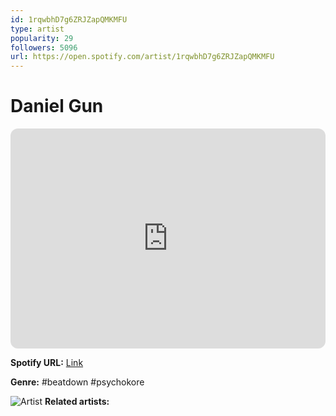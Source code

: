 ```yaml
---
id: 1rqwbhD7g6ZRJZapQMKMFU
type: artist
popularity: 29
followers: 5096
url: https://open.spotify.com/artist/1rqwbhD7g6ZRJZapQMKMFU
---
```

# Daniel Gun

<iframe style="border-radius:12px" src="https://open.spotify.com/embed/artist/1rqwbhD7g6ZRJZapQMKMFU" width="100%" height="352" frameBorder="0" allowfullscreen="" allow="autoplay; clipboard-write; encrypted-media; fullscreen; picture-in-picture" loading="lazy"></iframe>

**Spotify URL:** [Link](https://open.spotify.com/artist/1rqwbhD7g6ZRJZapQMKMFU)

**Genre:**  #beatdown #psychokore

![Artist](https://i.scdn.co/image/ab6761610000e5eb6c7859a9b7e2e01f05e9176a)
**Related artists:**

